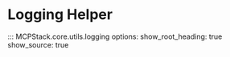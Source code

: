 # Logging Helper

::: MCPStack.core.utils.logging
    options:
      show_root_heading: true
      show_source: true